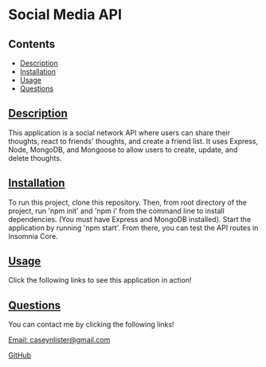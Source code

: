 # Social Media API
  
## Contents
  
* [Description](#description)
* [Installation](#installation)
* [Usage](#usage)
* [Questions](#questions)
    
## [Description](#Contents)
  
This application is a social network API where users can share their thoughts, react to friends' thoughts, and create a friend list. It uses Express, Node, MongoDB, and Mongoose to allow users to create, update, and delete thoughts.
  
## [Installation](#Contents)
  
To run this project, clone this repository. Then, from root directory of the project, run 'npm init' and 'npm i' from the command line to install dependencies. (You must have Express and MongoDB installed). Start the application by running 'npm start'. From there, you can test the API routes in Insomnia Core.
  
## [Usage](#Contents)
  
Click the following links to see this application in action!
    
     
  
  
## [Questions](#Contents)
  
You can contact me by clicking the following links!
  
[Email: caseynlister@gmail.com](mailto:caseynlister@gmail.com)
  
[GitHub](https://github.com/caseylister)
  